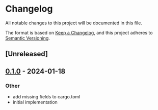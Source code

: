 # Changelog
All notable changes to this project will be documented in this file.

The format is based on [Keep a Changelog](https://keepachangelog.com/en/1.0.0/),
and this project adheres to [Semantic Versioning](https://semver.org/spec/v2.0.0.html).

## [Unreleased]

## [0.1.0](https://github.com/joshka/tui-scrollview/releases/tag/v0.1.0) - 2024-01-18

### Other
- add missing fields to cargo.toml
- initial implementation

